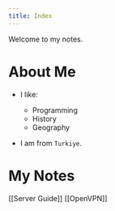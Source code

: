 ```yaml
---
title: Index
---
```


Welcome to my notes.

# About Me

- I like:
    - Programming
    - History
    - Geography

- I am from `Turkiye`.

# My Notes

[[Server Guide]]
[[OpenVPN]]
